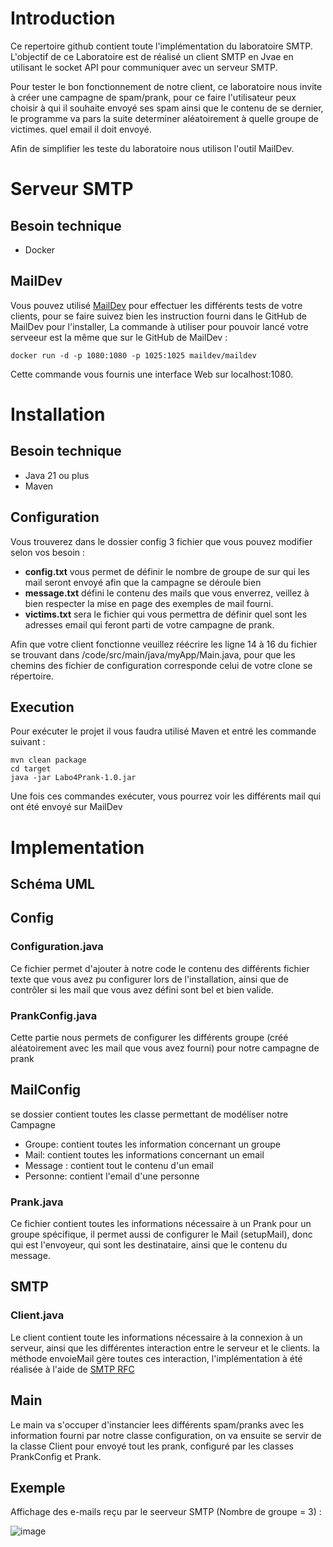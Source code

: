 # Introduction
Ce repertoire github contient toute l'implémentation du laboratoire SMTP. L'objectif de ce Laboratoire est de réalisé un client SMTP en Jvae en utilisant le socket API pour communiquer avec un serveur SMTP.

Pour tester le bon fonctionnement de notre client, ce laboratoire nous invite à créer une campagne de spam/prank, pour ce faire l'utilisateur peux choisir à qui il souhaite envoyé ses spam ainsi que le contenu de se dernier, le programme va pars la suite determiner aléatoirement à quelle groupe de victimes. quel email il doit envoyé.

Afin de simplifier les teste du laboratoire nous utilison l'outil MailDev.

# Serveur SMTP
## Besoin technique
- Docker

## MailDev
Vous pouvez utilisé [MailDev]( https://github.com/maildev/maildev) pour effectuer les différents tests de votre clients, pour se faire suivez bien les instruction fourni dans le GitHub de MailDev pour l'installer, La commande à utiliser pour pouvoir lancé votre serveeur est la même que sur le GitHub de MailDev :
```
docker run -d -p 1080:1080 -p 1025:1025 maildev/maildev
```
Cette commande vous fournis une interface Web sur localhost:1080.

# Installation
## Besoin technique
- Java 21 ou plus
- Maven

## Configuration
Vous trouverez dans le dossier config 3 fichier que vous pouvez modifier selon vos besoin :

- **config.txt** vous permet de définir le nombre de groupe de sur qui les mail seront envoyé afin que la campagne se déroule bien
- **message.txt** défini le contenu des mails que vous enverrez, veillez à bien respecter la mise en page des exemples de mail fourni.
- **victims.txt** sera le fichier qui vous permettra de définir quel sont les adresses email qui feront parti de votre campagne de prank.

Afin que votre client fonctionne veuillez réécrire les ligne 14 à 16 du fichier se trouvant dans /code/src/main/java/myApp/Main.java, pour que les chemins des fichier de configuration corresponde celui de votre clone se répertoire.

## Execution
Pour exécuter le projet il vous faudra utilisé Maven et entré les commande suivant :
```
mvn clean package
cd target
java -jar Labo4Prank-1.0.jar 
```
Une fois ces commandes exécuter, vous pourrez voir les différents mail qui ont été envoyé sur MailDev

# Implementation
## Schéma UML

## Config
### Configuration.java
Ce fichier permet d'ajouter à notre code le contenu des différents fichier texte que vous avez pu configurer lors de l'installation, ainsi que de contrôler si les mail que vous avez défini sont bel et bien valide.

### PrankConfig.java
Cette partie nous permets de configurer les différents groupe (créé aléatoirement avec les mail que vous avez fourni) pour notre campagne de prank

## MailConfig
se dossier contient toutes les classe permettant de modéliser notre Campagne
- Groupe: contient toutes les information concernant un groupe
- Mail: contient toutes les informations concernant un email
- Message : contient tout le contenu d'un email
- Personne: contient l'email d'une personne

### Prank.java
Ce fichier contient toutes les informations nécessaire à un Prank pour un groupe spécifique, il permet aussi de configurer le Mail (setupMail), donc qui est l'envoyeur, qui sont les destinataire, ainsi que le contenu du message.

## SMTP
### Client.java
Le client contient toute les informations nécessaire à la connexion à un serveur, ainsi que les différentes interaction entre le serveur et le clients. la méthode envoieMail gère toutes ces interaction, l'implémentation à été réalisée à l'aide de [SMTP RFC](https://datatracker.ietf.org/doc/html/rfc5321)

## Main
Le main va s'occuper d'instancier lees différents spam/pranks avec les information fourni par notre classe configuration, on va ensuite se servir de la classe Client pour envoyé tout les prank, configuré par les classes PrankConfig et Prank.

## Exemple
Affichage des e-mails reçu par le seerveur SMTP (Nombre de groupe = 3) :

![image](https://github.com/Patrick2ooo/dai-lab-smtp/assets/44113916/6151dfc9-436a-4dc8-b3d7-585b94f9c2c4)



